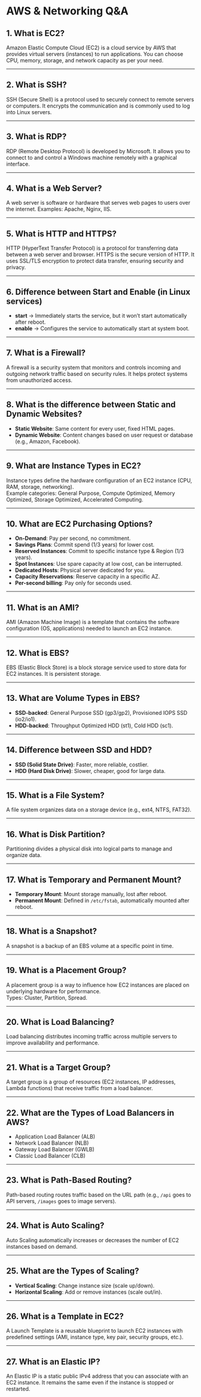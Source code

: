 # AWS & Networking Q&A

## 1. What is EC2?
Amazon Elastic Compute Cloud (EC2) is a cloud service by AWS that provides virtual servers (instances) to run applications. You can choose CPU, memory, storage, and network capacity as per your need.

---

## 2. What is SSH?
SSH (Secure Shell) is a protocol used to securely connect to remote servers or computers. It encrypts the communication and is commonly used to log into Linux servers.

---

## 3. What is RDP?
RDP (Remote Desktop Protocol) is developed by Microsoft. It allows you to connect to and control a Windows machine remotely with a graphical interface.

---

## 4. What is a Web Server?
A web server is software or hardware that serves web pages to users over the internet. Examples: Apache, Nginx, IIS.

---

## 5. What is HTTP and HTTPS?
HTTP (HyperText Transfer Protocol) is a protocol for transferring data between a web server and browser. 
HTTPS is the secure version of HTTP. It uses SSL/TLS encryption to protect data transfer, ensuring security and privacy.

---

## 6. Difference between Start and Enable (in Linux services) 
- **start** → Immediately starts the service, but it won’t start automatically after reboot.  
- **enable** → Configures the service to automatically start at system boot.  

---

## 7. What is a Firewall?  
A firewall is a security system that monitors and controls incoming and outgoing network traffic based on security rules. It helps protect systems from unauthorized access.

---

## 8. What is the difference between Static and Dynamic Websites?  
- **Static Website**: Same content for every user, fixed HTML pages.  
- **Dynamic Website**: Content changes based on user request or database (e.g., Amazon, Facebook).  

---

## 9. What are Instance Types in EC2?  
Instance types define the hardware configuration of an EC2 instance (CPU, RAM, storage, networking).  
Example categories: General Purpose, Compute Optimized, Memory Optimized, Storage Optimized, Accelerated Computing.

---

## 10. What are EC2 Purchasing Options?  
- **On-Demand**: Pay per second, no commitment.  
- **Savings Plans**: Commit spend (1/3 years) for lower cost.  
- **Reserved Instances**: Commit to specific instance type & Region (1/3 years).  
- **Spot Instances**: Use spare capacity at low cost, can be interrupted.  
- **Dedicated Hosts**: Physical server dedicated for you.  
- **Capacity Reservations**: Reserve capacity in a specific AZ.  
- **Per-second billing**: Pay only for seconds used.  

---

## 11. What is an AMI?  
AMI (Amazon Machine Image) is a template that contains the software configuration (OS, applications) needed to launch an EC2 instance.

---

## 12. What is EBS?  
EBS (Elastic Block Store) is a block storage service used to store data for EC2 instances. It is persistent storage.

---

## 13. What are Volume Types in EBS?  
- **SSD-backed**: General Purpose SSD (gp3/gp2), Provisioned IOPS SSD (io2/io1).  
- **HDD-backed**: Throughput Optimized HDD (st1), Cold HDD (sc1).  

---

## 14. Difference between SSD and HDD?  
- **SSD (Solid State Drive)**: Faster, more reliable, costlier.  
- **HDD (Hard Disk Drive)**: Slower, cheaper, good for large data.  

---

## 15. What is a File System?  
A file system organizes data on a storage device (e.g., ext4, NTFS, FAT32).  

---

## 16. What is Disk Partition?  
Partitioning divides a physical disk into logical parts to manage and organize data.  

---

## 17. What is Temporary and Permanent Mount?  
- **Temporary Mount**: Mount storage manually, lost after reboot.  
- **Permanent Mount**: Defined in `/etc/fstab`, automatically mounted after reboot.  

---

## 18. What is a Snapshot?  
A snapshot is a backup of an EBS volume at a specific point in time.  

---

## 19. What is a Placement Group?  
A placement group is a way to influence how EC2 instances are placed on underlying hardware for performance.  
Types: Cluster, Partition, Spread.  

---

## 20. What is Load Balancing?  
Load balancing distributes incoming traffic across multiple servers to improve availability and performance.  

---

## 21. What is a Target Group?  
A target group is a group of resources (EC2 instances, IP addresses, Lambda functions) that receive traffic from a load balancer.  

---

## 22. What are the Types of Load Balancers in AWS?  
- Application Load Balancer (ALB)  
- Network Load Balancer (NLB)  
- Gateway Load Balancer (GWLB)  
- Classic Load Balancer (CLB)  

---

## 23. What is Path-Based Routing?  
Path-based routing routes traffic based on the URL path (e.g., `/api` goes to API servers, `/images` goes to image servers).  

---

## 24. What is Auto Scaling?  
Auto Scaling automatically increases or decreases the number of EC2 instances based on demand.  

---

## 25. What are the Types of Scaling?  
- **Vertical Scaling**: Change instance size (scale up/down).  
- **Horizontal Scaling**: Add or remove instances (scale out/in).  

---

## 26. What is a Template in EC2?  
A Launch Template is a reusable blueprint to launch EC2 instances with predefined settings (AMI, instance type, key pair, security groups, etc.).  

---

## 27. What is an Elastic IP?  
An Elastic IP is a static public IPv4 address that you can associate with an EC2 instance. It remains the same even if the instance is stopped or restarted.  

